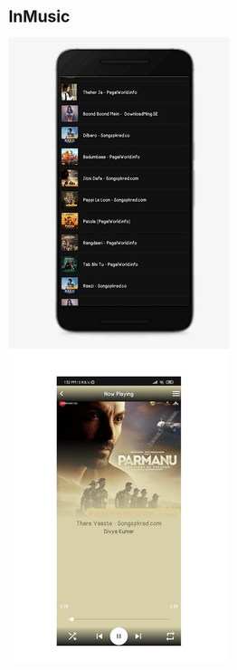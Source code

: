 # InMusic

<img src="https://github.com/Bhautik004/InMusic/blob/master/Untitled%20design%20(1).jpg">
<img src="https://github.com/Bhautik004/InMusic/blob/master/p2.jpg">

